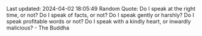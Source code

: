 Last updated: 2024-04-02 18:05:49
Random Quote: Do I speak at the right time, or not? Do I speak of facts, or not? Do I speak gently or harshly? Do I speak profitable words or not? Do I speak with a kindly heart, or inwardly malicious? - The Buddha